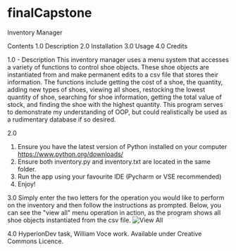 # finalCapstone
Inventory Manager

Contents
1.0 Description
2.0 Installation
3.0 Usage
4.0 Credits


1.0 - Description
This inventory manager uses a menu system that accesses a variety of functions to control shoe objects.
These shoe objects are instantiated from and make permanent edits to a csv file that stores their information.
The functions include getting the cost of a shoe, the quantity, adding new types of shoes, viewing all shoes,
restocking the lowest quantity of shoe, searching for shoe information, getting the total value of stock,
and finding the shoe with the highest quantity. 
This program serves to demonstrate my understanding of OOP, but could realistically be used as a rudimentary
database if so desired.

2.0
1. Ensure you have the latest version of Python installed on your computer https://www.python.org/downloads/
2. Ensure both inventory.py and inventory.txt are located in the same folder.
3. Run the app using your favourite IDE (Pycharm or VSE recommended)
4. Enjoy!

3.0 
Simply enter the two letters for the operation you would like to perform on the inventory and then follow
the instructions as prompted.
Below, you can see the "view all" menu operation in action, as the program shows all shoe objects
instantiated from the csv file.
![View All]([finalCapstone/blob/main/view_all.JPG?raw=true] "View All")

4.0
HyperionDev task, William Voce work.
Available under Creative Commons Licence.

